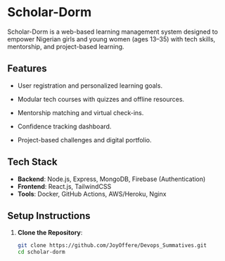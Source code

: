 # Scholar-Dorm

Scholar-Dorm is a web-based learning management system designed to empower Nigerian girls and young women (ages 13–35) with tech skills, mentorship, and project-based learning.

## Features
- User registration and personalized learning goals.
- Modular tech courses with quizzes and offline resources.
- Mentorship matching and virtual check-ins.
- Confidence tracking dashboard.

- Project-based challenges and digital portfolio.

## Tech Stack
- **Backend**: Node.js, Express, MongoDB, Firebase (Authentication)
- **Frontend**: React.js, TailwindCSS
- **Tools**: Docker, GitHub Actions, AWS/Heroku, Nginx

## Setup Instructions
1. **Clone the Repository**:
   ```bash
   git clone https://github.com/JoyOffere/Devops_Summatives.git
   cd scholar-dorm
